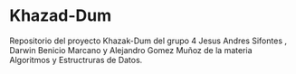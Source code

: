 # Khazad-Dum
Repositorio del proyecto Khazak-Dum del grupo 4 Jesus Andres Sifontes , Darwin Benicio Marcano y Alejandro Gomez Muñoz de la materia Algoritmos y Estructruras de Datos. 